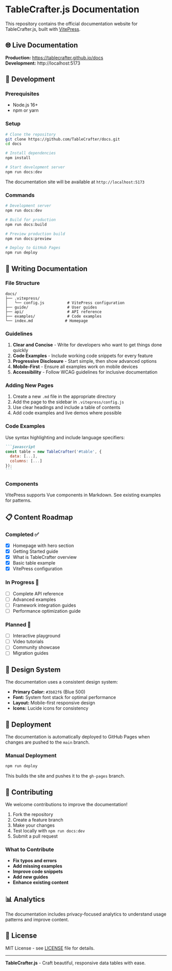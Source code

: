 # TableCrafter.js Documentation

This repository contains the official documentation website for TableCrafter.js, built with [VitePress](https://vitepress.dev/).

## 🌐 Live Documentation

**Production:** https://tablecrafter.github.io/docs  
**Development:** http://localhost:5173

## 🚀 Development

### Prerequisites

- Node.js 16+ 
- npm or yarn

### Setup

```bash
# Clone the repository
git clone https://github.com/TableCrafter/docs.git
cd docs

# Install dependencies
npm install

# Start development server
npm run docs:dev
```

The documentation site will be available at `http://localhost:5173`

### Commands

```bash
# Development server
npm run docs:dev

# Build for production
npm run docs:build

# Preview production build
npm run docs:preview

# Deploy to GitHub Pages
npm run deploy
```

## 📝 Writing Documentation

### File Structure

```
docs/
├── .vitepress/
│   └── config.js          # VitePress configuration
├── guide/                 # User guides
├── api/                   # API reference
├── examples/              # Code examples
└── index.md              # Homepage
```

### Guidelines

1. **Clear and Concise** - Write for developers who want to get things done quickly
2. **Code Examples** - Include working code snippets for every feature
3. **Progressive Disclosure** - Start simple, then show advanced options
4. **Mobile-First** - Ensure all examples work on mobile devices
5. **Accessibility** - Follow WCAG guidelines for inclusive documentation

### Adding New Pages

1. Create a new `.md` file in the appropriate directory
2. Add the page to the sidebar in `.vitepress/config.js`
3. Use clear headings and include a table of contents
4. Add code examples and live demos where possible

### Code Examples

Use syntax highlighting and include language specifiers:

````markdown
```javascript
const table = new TableCrafter('#table', {
  data: [...],
  columns: [...]
});
```
````

### Components

VitePress supports Vue components in Markdown. See existing examples for patterns.

## 📋 Content Roadmap

### Completed ✅
- [x] Homepage with hero section
- [x] Getting Started guide
- [x] What is TableCrafter overview
- [x] Basic table example
- [x] VitePress configuration

### In Progress 🚧
- [ ] Complete API reference
- [ ] Advanced examples
- [ ] Framework integration guides
- [ ] Performance optimization guide

### Planned 📅
- [ ] Interactive playground
- [ ] Video tutorials
- [ ] Community showcase
- [ ] Migration guides

## 🎨 Design System

The documentation uses a consistent design system:

- **Primary Color:** `#3b82f6` (Blue 500)
- **Font:** System font stack for optimal performance
- **Layout:** Mobile-first responsive design
- **Icons:** Lucide icons for consistency

## 🚢 Deployment

The documentation is automatically deployed to GitHub Pages when changes are pushed to the `main` branch.

### Manual Deployment

```bash
npm run deploy
```

This builds the site and pushes it to the `gh-pages` branch.

## 🤝 Contributing

We welcome contributions to improve the documentation!

1. Fork the repository
2. Create a feature branch
3. Make your changes
4. Test locally with `npm run docs:dev`
5. Submit a pull request

### What to Contribute

- **Fix typos and errors**
- **Add missing examples**
- **Improve code snippets**
- **Add new guides**
- **Enhance existing content**

## 📊 Analytics

The documentation includes privacy-focused analytics to understand usage patterns and improve content.

## 📄 License

MIT License - see [LICENSE](LICENSE) file for details.

---

**TableCrafter.js** - Craft beautiful, responsive data tables with ease.